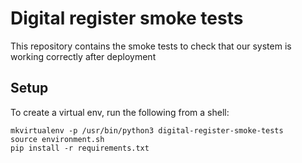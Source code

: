 # Digital register smoke tests
This repository contains the smoke tests to check that our system is working correctly after deployment


## Setup
To create a virtual env, run the following from a shell:

    mkvirtualenv -p /usr/bin/python3 digital-register-smoke-tests
    source environment.sh
    pip install -r requirements.txt
